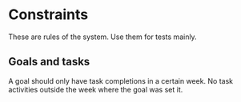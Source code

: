 # Constraints

These are rules of the system. Use them for tests mainly.

## Goals and tasks

A goal should only have task completions in a certain week. No task activities outside the week where the goal was set it.

